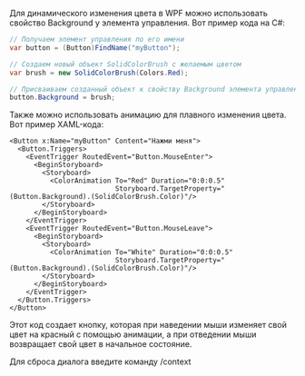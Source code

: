 Для динамического изменения цвета в WPF можно использовать свойство Background у элемента управления. Вот пример кода на C#:

``` csharp
// Получаем элемент управления по его имени
var button = (Button)FindName("myButton");

// Создаем новый объект SolidColorBrush с желаемым цветом
var brush = new SolidColorBrush(Colors.Red);

// Присваиваем созданный объект к свойству Background элемента управления
button.Background = brush;
```

Также можно использовать анимацию для плавного изменения цвета. Вот пример XAML-кода:

``` xaml
<Button x:Name="myButton" Content="Нажми меня">
  <Button.Triggers>
    <EventTrigger RoutedEvent="Button.MouseEnter">
      <BeginStoryboard>
        <Storyboard>
          <ColorAnimation To="Red" Duration="0:0:0.5"
                          Storyboard.TargetProperty="(Button.Background).(SolidColorBrush.Color)"/>
        </Storyboard>
      </BeginStoryboard>
    </EventTrigger>
    <EventTrigger RoutedEvent="Button.MouseLeave">
      <BeginStoryboard>
        <Storyboard>
          <ColorAnimation To="White" Duration="0:0:0.5"
                          Storyboard.TargetProperty="(Button.Background).(SolidColorBrush.Color)"/>
        </Storyboard>
      </BeginStoryboard>
    </EventTrigger>
  </Button.Triggers>
</Button>
```

Этот код создает кнопку, которая при наведении мыши изменяет свой цвет на красный с помощью анимации, а при отведении мыши возвращает свой цвет в начальное состояние.

Для сброса диалога введите команду /context
